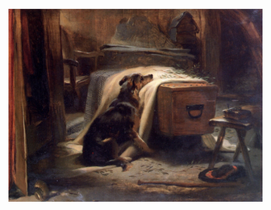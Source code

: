 <!-- ![hyp](/wp/karlo-image-17115203-1024.png) -->
![the-old-shepherd-s-chief-mourner](/wp/the-old-shepherd-s-chief-mourner.jpg)
<!-- (url)![hyp](/wp/AndrewMcCarthy_Moonscapes_9000x9000.jpg) -->

<!-- [![Ashutosh's github activity graph](https://github-readme-activity-graph.vercel.app/graph?username=hypn4&theme=high-contrast)](https://github.com/ashutosh00710/github-readme-activity-graph) -->
